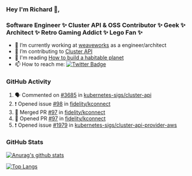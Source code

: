 ### Hey I'm Richard 👋, 

<h3 align="left">Software Engineer ✨ Cluster API & OSS Contributor ✨ Geek ✨ Architect ✨ Retro Gaming Addict ✨ Lego Fan ✨</h3>

- 🔭 I’m currently working at [weaveworks](https://github.com/weaveworks) as a engineer/architect
- 👯 I’m contributing to [Cluster API](https://github.com/kubernetes-sigs/cluster-api-provider-aws/pulls?q=is%3Aissue+is%3Apr+author%3Arichardcase+)
- 💬 I'm reading [How to build a habitable planet](https://www.amazon.co.uk/How-Build-Habitable-Planet-Humankind/dp/0691140065)
- 📫 How to reach me: [![Twitter Badge](https://img.shields.io/badge/-@fruit_case-00acee?style=flat&logo=Twitter&logoColor=white)](https://twitter.com/intent/follow?screen_name=fruit_case "Follow on Twitter")

### GitHub Activity 

<!--START_SECTION:activity-->
1. 🗣 Commented on [#3685](https://github.com/kubernetes-sigs/cluster-api/issues/3685) in [kubernetes-sigs/cluster-api](https://github.com/kubernetes-sigs/cluster-api)
2. ❗️ Opened issue [#98](https://github.com/fidelity/kconnect/issues/98) in [fidelity/kconnect](https://github.com/fidelity/kconnect)
3. 🎉 Merged PR [#97](https://github.com/fidelity/kconnect/pull/97) in [fidelity/kconnect](https://github.com/fidelity/kconnect)
4. 💪 Opened PR [#97](https://github.com/fidelity/kconnect/pull/97) in [fidelity/kconnect](https://github.com/fidelity/kconnect)
5. ❗️ Opened issue [#1979](https://github.com/kubernetes-sigs/cluster-api-provider-aws/issues/1979) in [kubernetes-sigs/cluster-api-provider-aws](https://github.com/kubernetes-sigs/cluster-api-provider-aws)
<!--END_SECTION:activity-->

### GitHub Stats

[![Anurag's github stats](https://github-readme-stats.vercel.app/api?username=richardcase&count_private=true&show_icons=true)](https://github.com/anuraghazra/github-readme-stats)

[![Top Langs](https://github-readme-stats.vercel.app/api/top-langs/?username=richardcase&hide=html&layout=compact)](https://github.com/anuraghazra/github-readme-stats)
